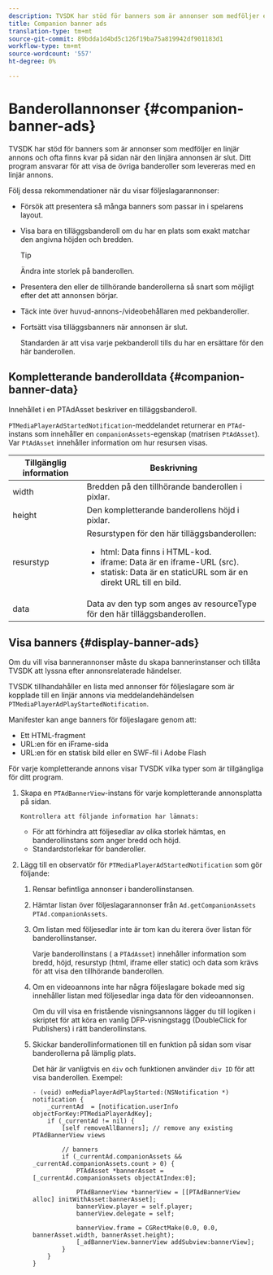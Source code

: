 ```yaml
---
description: TVSDK har stöd för banners som är annonser som medföljer en linjär annons och ofta finns kvar på sidan när den linjära annonsen är slut. Ditt program ansvarar för att visa de övriga banderoller som levereras med en linjär annons.
title: Companion banner ads
translation-type: tm+mt
source-git-commit: 89bdda1d4bd5c126f19ba75a819942df901183d1
workflow-type: tm+mt
source-wordcount: '557'
ht-degree: 0%

---
```



# Banderollannonser {#companion-banner-ads}

TVSDK har stöd för banners som är annonser som medföljer en linjär annons och ofta finns kvar på sidan när den linjära annonsen är slut. Ditt program ansvarar för att visa de övriga banderoller som levereras med en linjär annons.

Följ dessa rekommendationer när du visar följeslagarannonser:

* Försök att presentera så många banners som passar in i spelarens layout.
* Visa bara en tilläggsbanderoll om du har en plats som exakt matchar den angivna höjden och bredden.

   >[!TIP]
   >
   >Ändra inte storlek på banderollen.

* Presentera den eller de tillhörande banderollerna så snart som möjligt efter det att annonsen börjar.
* Täck inte över huvud-annons-/videobehållaren med pekbanderoller.
* Fortsätt visa tilläggsbanners när annonsen är slut.

   Standarden är att visa varje pekbanderoll tills du har en ersättare för den här banderollen.

## Kompletterande banderolldata {#companion-banner-data}

Innehållet i en PTAdAsset beskriver en tilläggsbanderoll.

<!--<a id="section_D730B4FD6FD749E9860B6A07FC110552"></a>-->

`PTMediaPlayerAdStartedNotification`-meddelandet returnerar en `PTAd`-instans som innehåller en `companionAssets`-egenskap (matrisen `PtAdAsset`).
Var `PtAdAsset` innehåller information om hur resursen visas.

<table id="table_760C885E2DCA4BE983CC57FDA7BD5B14"> 
 <thead> 
  <tr> 
   <th colname="col1" class="entry"><b>Tillgänglig information</b></th> 
   <th colname="col2" class="entry"><b>Beskrivning</b></th> 
  </tr> 
 </thead>
 <tbody> 
  <tr> 
   <td colname="col1"> width </td> 
   <td colname="col2"> Bredden på den tillhörande banderollen i pixlar. </td> 
  </tr> 
  <tr> 
   <td colname="col1"> height </td> 
   <td colname="col2"> Den kompletterande banderollens höjd i pixlar. </td> 
  </tr> 
  <tr> 
   <td colname="col1"> resurstyp </td> 
   <td colname="col2">Resurstypen för den här tilläggsbanderollen: 
    <ul id="ul_A067787FE49E4B6095BE0AC1D447DBB3"> 
     <li id="li_02B7224C67004095B3F6E50FD21E507E">html: Data finns i HTML-kod. </li> 
     <li id="li_5F37E14472424F808C6094F42009E676">iframe: Data är en iframe-URL (src). </li> 
     <li id="li_76B945007CE842158B5125422765E0B2">statisk: Data är en staticURL som är en direkt URL till en bild. </li> 
    </ul> </td> 
  </tr> 
  <tr> 
   <td colname="col1"> data </td> 
   <td colname="col2"> Data av den typ som anges av <span class="codeph">resourceType</span> för den här tilläggsbanderollen. </td> 
  </tr> 
 </tbody> 
</table>

## Visa banners {#display-banner-ads}

Om du vill visa bannerannonser måste du skapa bannerinstanser och tillåta TVSDK att lyssna efter annonsrelaterade händelser.

TVSDK tillhandahåller en lista med annonser för följeslagare som är kopplade till en linjär annons via meddelandehändelsen `PTMediaPlayerAdPlayStartedNotification`.

Manifester kan ange banners för följeslagare genom att:

* Ett HTML-fragment
* URL:en för en iFrame-sida
* URL:en för en statisk bild eller en SWF-fil i Adobe Flash

För varje kompletterande annons visar TVSDK vilka typer som är tillgängliga för ditt program.

1. Skapa en `PTAdBannerView`-instans för varje kompletterande annonsplatta på sidan.

       Kontrollera att följande information har lämnats:
   
   * För att förhindra att följesedlar av olika storlek hämtas, en banderollinstans som anger bredd och höjd.
   * Standardstorlekar för banderoller.

1. Lägg till en observatör för `PTMediaPlayerAdStartedNotification` som gör följande:
   1. Rensar befintliga annonser i banderollinstansen.
   1. Hämtar listan över följeslagarannonser från `Ad.getCompanionAssets` `PTAd.companionAssets`.
   1. Om listan med följesedlar inte är tom kan du iterera över listan för banderollinstanser.

      Varje banderollinstans ( a `PTAdAsset`) innehåller information som bredd, höjd, resurstyp (html, iframe eller static) och data som krävs för att visa den tillhörande banderollen.
   1. Om en videoannons inte har några följeslagare bokade med sig innehåller listan med följesedlar inga data för den videoannonsen.

      Om du vill visa en fristående visningsannons lägger du till logiken i skriptet för att köra en vanlig DFP-visningstagg (DoubleClick for Publishers) i rätt banderollinstans.
   1. Skickar banderollinformationen till en funktion på sidan som visar banderollerna på lämplig plats.

      Det här är vanligtvis en `div` och funktionen använder `div ID` för att visa banderollen. Exempel:

      ```
      - (void) onMediaPlayerAdPlayStarted:(NSNotification *) notification { 
          _currentAd  = [notification.userInfo  objectForKey:PTMediaPlayerAdKey];  
          if (_currentAd != nil) { 
              [self removeAllBanners]; // remove any existing PTAdBannerView views 
      
              // banners 
              if (_currentAd.companionAssets && _currentAd.companionAssets.count > 0) { 
                  PTAdAsset *bannerAsset = [_currentAd.companionAssets objectAtIndex:0]; 
      
                  PTAdBannerView *bannerView = [[PTAdBannerView alloc] initWithAsset:bannerAsset];  
                  bannerView.player = self.player; 
                  bannerView.delegate = self; 
      
                  bannerView.frame = CGRectMake(0.0, 0.0, bannerAsset.width, bannerAsset.height);  
                  [_adBannerView.bannerView addSubview:bannerView]; 
              } 
          } 
      }
      ```

